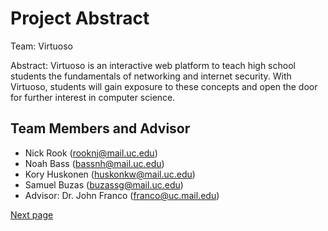# Project Abstract

Team: Virtuoso

Abstract: Virtuoso is an interactive web platform to teach high school students the fundamentals of networking and internet security. With Virtuoso, students will gain exposure to these concepts and open the door for further interest in computer science.

## Team Members and Advisor

- Nick Rook (rooknj@mail.uc.edu)
- Noah Bass (bassnh@mail.uc.edu)
- Kory Huskonen (huskonkw@mail.uc.edu)
- Samuel Buzas (buzassg@mail.uc.edu)
- Advisor: Dr. John Franco (franco@uc.mail.edu)

[Next page](02-project-description.md)

